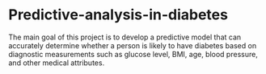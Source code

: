 # Predictive-analysis-in-diabetes
The main goal of this project is to develop a predictive model that can accurately determine whether a person is likely to have diabetes based on diagnostic measurements such as glucose level, BMI, age, blood pressure, and other medical attributes. 
